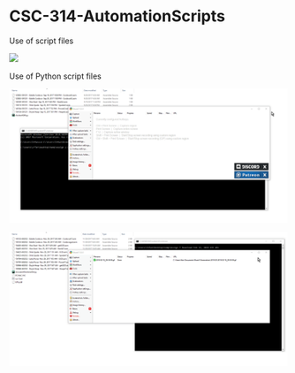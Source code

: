 # CSC-314-AutomationScripts

Use of script files

![](https://github.com/quazi-irfan/CSC-314-AutomationScripts/blob/master/readme.md%20content/DosBox-screencapture.gif)

Use of Python script files

![](https://github.com/quazi-irfan/CSC-314-AutomationScripts/blob/master/readme.md%20content/shortenASM.gif)

![](https://github.com/quazi-irfan/CSC-314-AutomationScripts/blob/master/readme.md%20content/moveAndShortenASM.gif)
